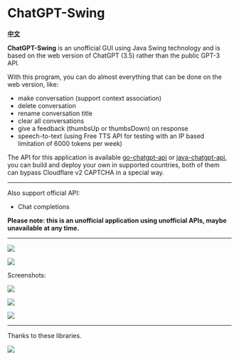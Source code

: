 # ChatGPT-Swing

**[中文](https://linweiyuan.github.io/2023/02/25/ChatGPT-Swing.html)**

**ChatGPT-Swing** is an unofficial GUI using Java Swing technology and is based on the web version of
ChatGPT (3.5) rather than the public GPT-3 API.

With this program, you can do almost everything that can be done on the web version, like:

- make conversation (support context association)
- delete conversation
- rename conversation title
- clear all conversations
- give a feedback (thumbsUp or thumbsDown) on response
- speech-to-text (using Free TTS API for testing with an IP based limitation of 6000 tokens per week)

The API for this application is available [go-chatgpt-api](https://github.com/linweiyuan/go-chatgpt-api)
or [java-chatgpt-api](https://github.com/linweiyuan/java-chatgpt-api), you can build and deploy your own in supported
countries, both of them can bypass Cloudflare v2 CAPTCHA in a special way.

---

Also support official API:

- Chat completions

**Please note: this is an unofficial application using unofficial APIs, maybe unavailable at any time.**

---

![](https://linweiyuan.github.io/2023/02/25/ChatGPT-Swing/mode_switch.png)

![](https://linweiyuan.github.io/2023/02/25/ChatGPT-Swing/check_usage.png)

Screenshots:

![](https://linweiyuan.github.io/2023/02/25/ChatGPT-Swing/Linux.png)

![](https://linweiyuan.github.io/2023/02/25/ChatGPT-Swing/syntax_highlight.png)

![](https://linweiyuan.github.io/2023/02/25/ChatGPT-Swing/macOS.png)

---

Thanks to these libraries.

![](https://linweiyuan.github.io/2023/02/25/ChatGPT-Swing/dependencies-v2.png)